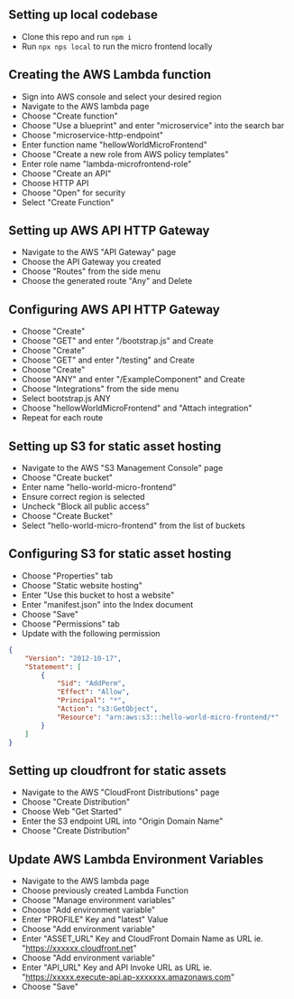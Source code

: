 ## Setting up local codebase

- Clone this repo and run ```npm i```
- Run ```npx nps local``` to run the micro frontend locally

## Creating the AWS Lambda function

- Sign into AWS console and select your desired region
- Navigate to the AWS lambda page
- Choose "Create function"
- Choose "Use a blueprint" and enter "microservice" into the search bar
- Choose "microservice-http-endpoint"
- Enter function name "hellowWorldMicroFrontend"
- Choose "Create a new role from AWS policy templates"
- Enter role name "lambda-microfrontend-role"
- Choose "Create an API"
- Choose HTTP API
- Choose "Open" for security
- Select "Create Function"

## Setting up AWS API HTTP Gateway

- Navigate to the AWS "API Gateway" page
- Choose the API Gateway you created
- Choose "Routes" from the side menu
- Choose the generated route "Any" and Delete

## Configuring AWS API HTTP Gateway

- Choose "Create"
- Choose "GET" and enter "/bootstrap.js" and Create
- Choose "Create"
- Choose "GET" and enter "/testing" and Create
- Choose "Create"
- Choose "ANY" and enter "/ExampleComponent" and Create
- Choose "Integrations" from the side menu
- Select bootstrap.js ANY
- Choose "hellowWorldMicroFrontend" and "Attach integration"
- Repeat for each route

## Setting up S3 for static asset hosting

- Navigate to the AWS "S3 Management Console" page
- Choose "Create bucket"
- Enter name "hello-world-micro-frontend"
- Ensure correct region is selected
- Uncheck "Block all public access"
- Choose "Create Bucket"
- Select "hello-world-micro-frontend" from the list of buckets

## Configuring S3 for static asset hosting

- Choose "Properties" tab
- Choose "Static website hosting"
- Enter "Use this bucket to host a website"
- Enter "manifest.json" into the Index document
- Choose "Save"
- Choose "Permissions" tab
- Update with the following permission
```json
{
    "Version": "2012-10-17",
    "Statement": [
        {
            "Sid": "AddPerm",
            "Effect": "Allow",
            "Principal": "*",
            "Action": "s3:GetObject",
            "Resource": "arn:aws:s3:::hello-world-micro-frontend/*"
        }
    ]
}
```

## Setting up cloudfront for static assets

- Navigate to the AWS "CloudFront Distributions" page
- Choose "Create Distribution"
- Choose Web "Get Started"
- Enter the S3 endpoint URL into "Origin Domain Name"
- Choose "Create Distribution"

## Update AWS Lambda Environment Variables

- Navigate to the AWS lambda page
- Choose previously created Lambda Function
- Choose "Manage environment variables"
- Choose "Add environment variable"
- Enter "PROFILE" Key and "latest" Value
- Choose "Add environment variable"
- Enter "ASSET_URL" Key and CloudFront Domain Name as URL ie. "https://xxxxxx.cloudfront.net"
- Choose "Add environment variable"
- Enter "API_URL" Key and API Invoke URL as URL ie. "https://xxxxx.execute-api.ap-xxxxxxx.amazonaws.com"
- Choose "Save"

